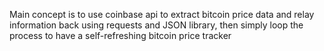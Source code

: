 Main concept is to use coinbase api to extract bitcoin price data and relay information back using requests and JSON library, then simply loop the process to have a self-refreshing bitcoin price tracker
